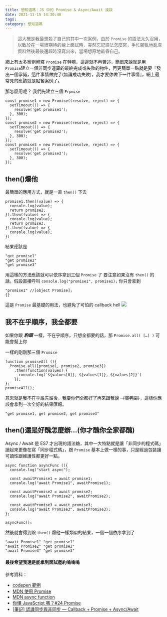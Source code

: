 ```yaml
---
title: 想知道嗎：JS 中的 Promise & Async/Await 淺談
date: 2021-11-15 14:30:40
tags:
category: 想知道嗎
---
```


> 這大概是我最想殺了自己的其中一次案例，由於 `Promise` 的語法太久沒用，以致於在一場很期待的線上面試時，突然忘記語法怎麼寫，手忙腳亂地亂查資料然後最後還超時沒寫出來，當場想原地敲昏自己。

網上有太多案例解釋 `Promise` 在幹嘛，這邊就不再贅述，簡單來說就是用 `Promise`建立一個非同步運算的最終完成或失敗的物件，再更簡單一點就是要『發出一個承諾，這件事情做完了(無論成功失敗)，我才要你做下一件事情』，網上最常見的應該就是點餐案例了。

那怎麼用呢？
我們先建立三個 `Prpmise`
```
const promise1 = new Promise((resolve, reject) => {
  setTimeout(() => {
    resolve('get promise1');
  }, 300);
});
const promise2 = new Promise((resolve, reject) => {
  setTimeout(() => {
    resolve('get promise2');
  }, 300);
});
const promise3 = new Promise((resolve, reject) => {
  setTimeout(() => {
    resolve('get promise3');
  }, 300);
});
```

## then()爆他

最簡單的應用方式，就是一直 `then()` 下去
```
promise1.then((value) => {
  console.log(value);
  return promise2;
}).then((value) => {
  console.log(value);
  return promise3;
}).then((value) => {
  console.log(value);
})
```
結果應該是
```
"get promise1"
"get promise2"
"get promise3"
```

用這樣的方法應該就可以依序拿到三個 `Promise` 了
要注意如果沒有 `then()` 的話，假設直接呼叫 `console.log("promise1", promise1);`
你只會拿到
```
"promise1" //[object Promise];
{}
```

這是 `Promise` 最基礎的用法，也避免了可怕的 callback hell
![](https://res.cloudinary.com/practicaldev/image/fetch/s--1ppnEIAU--/c_limit%2Cf_auto%2Cfl_progressive%2Cq_66%2Cw_880/https://thepracticaldev.s3.amazonaws.com/i/a79vj0fvvdylajtcqz87.gif)

## 我不在乎順序，我全都要
如果你跟 ***豹頭*** 一樣，不在乎順序，只想全都要的話，那 `Promise.all( […] )` 可能會幫上你

一樣的剛剛那三個 `Promise`
```
function promiseAll (){
  Promise.all([promise1, promise2, promise3])
    .then(function(values) {
      console.log(`${values[0]}, ${values[1]}, ${values[2]}`)
    });
};
promiseAll();
```

意思就是我不在乎誰先誰後，我要你們全都好了再來跟我說 ~~（慣老闆）~~，這樣你應該會拿到一次全好的結果匯報。

```
"get promise1, get promise2, get promise3"
```
## then()還是好醜怎麼辦...(你才醜你全家都醜)

Async / Await 是 ES7 才出現的語法糖，其中一大特點就是讓「非同步的程式碼」讀起來更像在寫「同步程式碼」，跟 `Promise` 基本上做一樣的事，只是經過包裝讓可讀性跟維護性都更好一點。

```
async function asyncFunc (){
  console.log("start async");
  
  const awaitPromise1 = await promise1;
  console.log("await Promise1", awaitPromise1);
  
  const awaitPromise2 = await promise2;
  console.log("await Promise2", awaitPromise2);
  
  const awaitPromise3 = await promise3;
  console.log("await Promise3", awaitPromise3);
};

asyncFunc();
```
然後就會得到跟 `then()` 爆他一樣類似的結果，一個一個依序拿到了

```
"await Promise1" "get promise1"
"await Promise2" "get promise2"
"await Promise3" "get promise3"
```

#### 最後希望我還是能拿到面試邀約嗚嗚嗚

參考資料：
* [codepen 範例](https://codepen.io/wade0615/pen/OJjomEo?editors=0011)
* [MDN 使用 Promise](https://developer.mozilla.org/zh-TW/docs/Web/JavaScript/Guide/Using_promises)
* [MDN async function](https://developer.mozilla.org/zh-TW/docs/Web/JavaScript/Reference/Statements/async_function)
* [你懂 JavaScript 嗎？#24 Promise](https://cythilya.github.io/2018/10/31/promise/)
* [[筆記] 認識同步與非同步 — Callback + Promise + Async/Await](https://medium.com/%E9%BA%A5%E5%85%8B%E7%9A%84%E5%8D%8A%E8%B7%AF%E5%87%BA%E5%AE%B6%E7%AD%86%E8%A8%98/%E5%BF%83%E5%BE%97-%E8%AA%8D%E8%AD%98%E5%90%8C%E6%AD%A5%E8%88%87%E9%9D%9E%E5%90%8C%E6%AD%A5-callback-promise-async-await-640ea491ea64)
